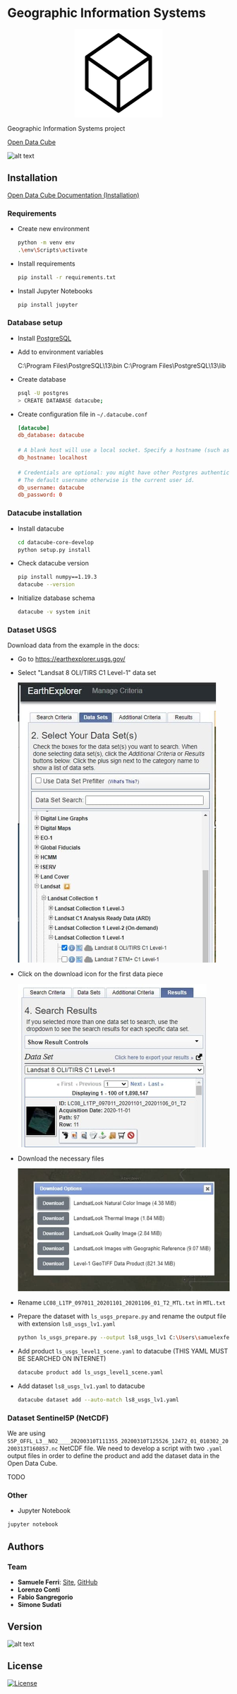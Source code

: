 # Geographic Information Systems

<p align="center">
<img src="https://github.com/samuelexferri/unibg-gis/blob/master/images/datacube.png" width="200">
</p>

Geographic Information Systems project

[Open Data Cube](https://www.opendatacube.org/overview)

![alt text](https://img.shields.io/badge/Language-Italian-infomrmational?style=for-the-badge)

## Installation

[Open Data Cube Documentation (Installation)](https://datacube-core.readthedocs.io/en/latest/ops/install.html)

### Requirements

-   Create new environment
    ```bash
    python -m venv env
    .\env\Scripts\activate
    ```
-   Install requirements
    ```bash
    pip install -r requirements.txt
    ```
-   Install Jupyter Notebooks
    ```bash
    pip install jupyter
    ```

### Database setup

-   Install [PostgreSQL](https://www.postgresql.org/download/)

-   Add to environment variables


    C:\Program Files\PostgreSQL\13\bin
    C:\Program Files\PostgreSQL\13\lib

-   Create database

    ```bash
    psql -U postgres
    > CREATE DATABASE datacube;
    ```

-   Create configuration file in `~/.datacube.conf`

    ```toml
    [datacube]
    db_database: datacube

    # A blank host will use a local socket. Specify a hostname (such as localhost) to use TCP.
    db_hostname: localhost

    # Credentials are optional: you might have other Postgres authentication configured.
    # The default username otherwise is the current user id.
    db_username: datacube
    db_password: 0
    ```

### Datacube installation

-   Install datacube

    ```bash
    cd datacube-core-develop
    python setup.py install
    ```

-   Check datacube version

    ```bash
    pip install numpy==1.19.3
    datacube --version
    ```

-   Initialize database schema

    ```bash
    datacube -v system init
    ```

### Dataset USGS

Download data from the example in the docs:

-   Go to <https://earthexplorer.usgs.gov/>

-   Select "Landsat 8 OLI/TIRS C1 Level-1" data set

      ![](images/download-1.jpg)

-   Click on the download icon for the first data piece

      ![](images/download-2.jpg)

-   Download the necessary files

      ![](images/download-3.jpg)

-   Rename `LC08_L1TP_097011_20201101_20201106_01_T2_MTL.txt` in `MTL.txt`

-   Prepare the dataset with `ls_usgs_prepare.py` and rename the output file with extension `ls8_usgs_lv1.yaml`

    ```bash
    python ls_usgs_prepare.py --output ls8_usgs_lv1 C:\Users\samuelexferri\Desktop\ODC\LC08_L1TP_097011_20201101_20201106_01_T2a
    ```

-   Add product `ls_usgs_level1_scene.yaml` to datacube (THIS YAML MUST BE SEARCHED ON INTERNET)

    ```bash
    datacube product add ls_usgs_level1_scene.yaml
    ```

-   Add dataset `ls8_usgs_lv1.yaml` to datacube

    ```bash
    datacube dataset add --auto-match ls8_usgs_lv1.yaml
    ```

### Dataset Sentinel5P (NetCDF)

We are using `S5P_OFFL_L3__NO2____20200310T111355_20200310T125526_12472_01_010302_20200313T160857.nc` NetCDF file.
We need to develop a script with two `.yaml` output files in order to define the product and add the dataset data in the Open Data Cube.

TODO

### Other

-   Jupyter Notebook

```bash
jupyter notebook
```

## Authors

### Team

-   **Samuele Ferri**: [Site](https://samuelexferri.com), [GitHub](https://github.com/samuelexferri)
-   **Lorenzo Conti**
-   **Fabio Sangregorio**
-   **Simone Sudati**

## Version

![alt text](https://img.shields.io/badge/Version-0.0.1-blue.svg?style=for-the-badge)

## License

[![License](https://img.shields.io/badge/License-MIT_License-blue.svg?style=for-the-badge)](https://badges.mit-license.org)
